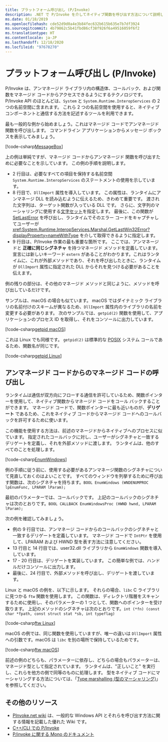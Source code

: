 ```yaml
---
title: プラットフォーム呼び出し (P/Invoke)
description: .NET で P/Invoke を介してネイティブ関数を呼び出す方法について説明します。
ms.date: 01/18/2019
ms.openlocfilehash: cde52d9d0a4e3b84fec632b615b635e7b7df3924
ms.sourcegitcommit: 4b79862c5b41fbd86cf38f926f6a49516059f6f2
ms.translationtype: HT
ms.contentlocale: ja-JP
ms.lasthandoff: 12/18/2020
ms.locfileid: "97678270"
---
```

# <a name="platform-invoke-pinvoke"></a>プラットフォーム呼び出し (P/Invoke)

P/Invoke は、アンマネージド ライブラリ内の構造体、コールバック、および関数をマネージド コードからアクセスできるようにするテクノロジです。 P/Invoke API のほとんどは、`System` と `System.Runtime.InteropServices` の 2 つの名前空間に含まれます。 これら 2 つの名前空間を使用すると、ネイティブ コンポーネントと通信する方法を記述するツールを利用できます。

最も一般的な例から始めましょう。これはマネージド コードでアンマネージド 関数を呼び出します。 コマンドライン アプリケーションからメッセージ ボックスを表示してみましょう。

[!code-csharp[MessageBox](~/samples/snippets/standard/interop/pinvoke/messagebox.cs)]

上の例は単純ですが、マネージド コードからアンマネージド 関数を呼び出すために必要なことを示しています。 この例の手順を説明します。

- 2 行目は、必要なすべての項目を保持する名前空間 `System.Runtime.InteropServices` のステートメントの使用を示しています。
- 8 行目で、`DllImport` 属性を導入しています。 この属性は、ランタイムにアンマネージ DLL を読み込むように伝えるため、きわめて重要です。 渡された文字列は、ターゲット関数が入っている DLL です。 さらに、文字列のマーシャリングに使用する[文字セット](./charset.md)を指定します。 最後に、この関数が [SetLastError](/windows/desktop/api/errhandlingapi/nf-errhandlingapi-setlasterror) を呼び出し、ランタイムでそのエラー コードをキャプチャしてユーザーが <xref:System.Runtime.InteropServices.Marshal.GetLastWin32Error?displayProperty=nameWithType> を介して取得できるように指定します。
- 9 行目は、P/Invoke 作業の最も重要な箇所です。 ここでは、アンマネージドと **正確に同じシグネチャ** を持つマネージド メソッドを定義しています。 宣言には新しいキーワード `extern` があることがわかります。これはランタイムに、これが外部メソッドであり、それを呼び出したときに、ランタイムが `DllImport` 属性に指定された DLL からそれを見つける必要があることを伝えます。

例の残りの部分は、その他のマネージド メソッドと同じように、メソッドを呼び出しているだけです。

サンプルは、macOS の場合も似ています。 macOS ではダイナミック ライブラリの名前付けのスキームが異なるため、`DllImport` 属性内のライブラリの名前を変更する必要があります。 次のサンプルでは、`getpid(2)` 関数を使用して、アプリケーションのプロセス ID を取得し、それをコンソールに出力しています。

[!code-csharp[getpid macOS](~/samples/snippets/standard/interop/pinvoke/getpid-macos.cs)]

これは Linux でも同様です。 `getpid(2)` は標準的な [POSIX](https://en.wikipedia.org/wiki/POSIX) システム コールであるため、関数名が同じです。

[!code-csharp[getpid Linux](~/samples/snippets/standard/interop/pinvoke/getpid-linux.cs)]

## <a name="invoking-managed-code-from-unmanaged-code"></a>アンマネージド コードからのマネージド コードの呼び出し

ランタイムは通信が双方向にフローする通信を許可しているため、関数ポインターを使用して、ネイティブ関数からマネージド コードをコール バックすることができます。 マネージド コードで、関数ポインターに最も近いものが、**デリゲート** であるため、これをネイティブ コードからマネージド コードへのコールバックを許可するために使います。

この機能を使用する方法は、前述のマネージドからネイティブへのプロセスに似ています。 指定されたコールバックに対し、ユーザーがシグネチャと一致するデリゲートを定義し、それを外部メソッドに渡します。 ランタイムは、他のすべてのことを処理します。

[!code-csharp[EnumWindows](~/samples/snippets/standard/interop/pinvoke/enumwindows.cs)]

例の手順に従う前に、使用する必要があるアンマネージ関数のシグネチャについて見直しておくのはよいことです。 すべてのウィンドウを列挙するために呼び出す関数は、次のシグネチャを持ちます。`BOOL EnumWindows (WNDENUMPROC lpEnumFunc, LPARAM lParam);`

最初のパラメーターでは、コールバックです。 上記のコールバックのシグネチャは次のとおりです。`BOOL CALLBACK EnumWindowsProc (HWND hwnd, LPARAM lParam);`

次の例を確認してみましょう。

- 例の 9 行目では、アンマネージ コードからのコールバックのシグネチャと一致するデリゲートを定義しています。 マネージド コードで `IntPtr` を使用して、LPARAM および HWND 型を表す方法に注意してください。
- 13 行目と 14 行目では、user32.dll ライブラリから `EnumWindows` 関数を導入しています。
- 17 - 20 行目は、デリゲートを実装しています。 この簡単な例では、ハンドルだけコンソールに出力します。
- 最後に、24 行目で、外部メソッドを呼び出し、デリゲートを渡しています。

Linux と macOS の例を、以下に示します。 それらの場合、`libc` C ライブラリに見つかる `ftw` 関数を使用します。 この関数は、ディレクトリ階層をスキャンするために使用し、そのパラメーターの 1 つとして、関数へのポインターを受け取ります。 上記のメソッドのシグネチャは次のとおりです。`int (*fn) (const char *fpath, const struct stat *sb, int typeflag)`

[!code-csharp[ftw Linux](~/samples/snippets/standard/interop/pinvoke/ftw-linux.cs)]

macOS の例では、同じ関数を使用していますが、唯一の違いは `DllImport` 属性への引数です。macOS は `libc` を別の場所で保持しているためです。

[!code-csharp[ftw macOS](~/samples/snippets/standard/interop/pinvoke/ftw-macos.cs)]

前述の例のどちらも、パラメーターに依存し、どちらの場合もパラメーターは、マネージド型として指定されています。 ランタイムは、"正しいこと" を実行し、これらを他方の側で同等のものに処理します。 型をネイティブ コードにマーシャリングする方法については、「[Type marshalling (型のマーシャリング)](type-marshaling.md)」を参照してください。

## <a name="more-resources"></a>その他のリソース

- [PInvoke.net wiki](https://www.pinvoke.net/) は、一般的な Windows API とそれらを呼び出す方法に関する情報を記載した優れた Wiki です。
- [C++/CLI での P/Invoke](/cpp/dotnet/native-and-dotnet-interoperability)
- [P/invoke に関する Mono のドキュメント](https://www.mono-project.com/docs/advanced/pinvoke/)
